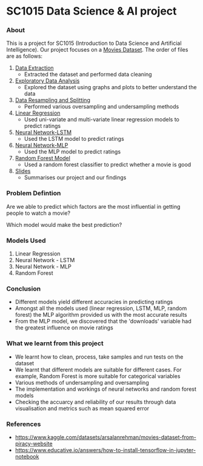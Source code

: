 # SC1015 Data Science & AI project
### About
This is a project for SC1015 (Introduction to Data Science and Artificial Intelligence).
Our project focuses on a [Movies Dataset](https://www.kaggle.com/datasets/arsalanrehman/movies-dataset-from-piracy-website). The order of files are as follows:

1. [Data Extraction](https://github.com/bombaysus/DSAI-Project/blob/main/Data-Extraction.ipynb) 
    * Extracted the dataset and performed data cleaning 
2. [Exploratory Data Analysis](https://github.com/bombaysus/DSAI-Project/blob/main/Exploratory-Data-Analysis.ipynb)
    * Explored the dataset using graphs and plots to better understand the data 
3. [Data Resampling and Splitting](https://github.com/bombaysus/DSAI-Project/blob/main/Data-Resampling-and-Splitting.ipynb)
    * Performed various oversampling and undersampling methods 
4. [Linear Regression](https://github.com/bombaysus/DSAI-Project/blob/main/Linear-Regression.ipynb)
    * Used uni-variate and multi-variate linear regression models to predict ratings  
5. [Neural Network-LSTM](https://github.com/bombaysus/DSAI-Project/blob/main/Neural-Network-LSTM.ipynb)
    * Used the LSTM model to predict ratings
6. [Neural Network-MLP](https://github.com/bombaysus/DSAI-Project/blob/main/Neural-Network-MLP.ipynb)
    * Used the MLP model to predict ratings
7. [Random Forest Model](https://github.com/bombaysus/DSAI-Project/blob/main/Random-Forest.ipynb)
    * Used a random forest classifier to predict whether a movie is good 
8. [Slides](https://www.canva.com/design/DAFf9rcu6s8/_Z2kIJdfm5uJg5uSSkSJbA/watch?utm_content=DAFf9rcu6s8&utm_campaign=designshare&utm_medium=link&utm_source=publishsharelink)
    * Summarises our project and our findings 
  

### Problem Defintion 
Are we able to predict which factors are the most influential in getting people to watch a movie?

Which model would make the best prediction?

### Models Used 
1. Linear Regression 
2. Neural Network - LSTM 
3. Neural Network - MLP 
4. Random Forest 

### Conclusion 
* Different models yield different accuracies in predicting ratings
* Amongst all the models used (linear regression, LSTM, MLP, random forest) the MLP algorithm provided us with the most accurate results
* From the MLP model, we discovered that the 'downloads' variable had the greatest influence on movie ratings 

### What we learnt from this project 
*  We learnt how to clean, process, take samples and run tests on the dataset
*  We learnt that different models are suitable for different cases. For example, Random Forest is more suitable for categorical variables
*  Various methods of undersampling and oversampling
*  The implementation and workings of neural networks and random forest models 
*  Checking the accuarcy and reliability of our results through data visualisation and metrics such as mean squared error 

### References 
* https://www.kaggle.com/datasets/arsalanrehman/movies-dataset-from-piracy-website
* https://www.educative.io/answers/how-to-install-tensorflow-in-jupyter-notebook

